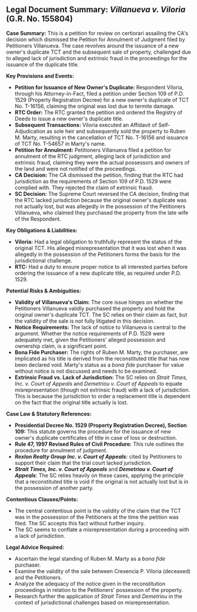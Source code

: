 ## Legal Document Summary: *Villanueva v. Viloria* (G.R. No. 155804)

**Case Summary:** This is a petition for review on certiorari assailing the CA's decision which dismissed the Petition for Annulment of Judgment filed by Petitioners Villanueva. The case revolves around the issuance of a new owner's duplicate TCT and the subsequent sale of property, challenged due to alleged lack of jurisdiction and extrinsic fraud in the proceedings for the issuance of the duplicate title.

**Key Provisions and Events:**

*   **Petition for Issuance of New Owner's Duplicate:** Respondent Viloria, through his Attorney-in-Fact, filed a petition under Section 109 of P.D. 1529 (Property Registration Decree) for a new owner's duplicate of TCT No. T-16156, claiming the original was lost due to termite damage.
*   **RTC Order:** The RTC granted the petition and ordered the Registry of Deeds to issue a new owner's duplicate title.
*   **Subsequent Transactions:** Viloria executed an Affidavit of Self-Adjudication as sole heir and subsequently sold the property to Ruben M. Marty, resulting in the cancellation of TCT No. T-16156 and issuance of TCT No. T-54657 in Marty's name.
*   **Petition for Annulment:** Petitioners Villanueva filed a petition for annulment of the RTC judgment, alleging lack of jurisdiction and extrinsic fraud, claiming they were the actual possessors and owners of the land and were not notified of the proceedings.
*   **CA Decision:** The CA dismissed the petition, finding that the RTC had jurisdiction as the requirements of Section 109 of P.D. 1529 were complied with. They rejected the claim of extrinsic fraud.
*   **SC Decision:** The Supreme Court reversed the CA decision, finding that the RTC lacked jurisdiction because the original owner's duplicate was not actually lost, but was allegedly in the possession of the Petitioners Villanueva, who claimed they purchased the property from the late wife of the Respondent.

**Key Obligations & Liabilities:**

*   **Viloria:** Had a legal obligation to truthfully represent the status of the original TCT. His alleged misrepresentation that it was lost when it was allegedly in the possession of the Petitioners forms the basis for the jurisdictional challenge.
*   **RTC:** Had a duty to ensure proper notice to all interested parties before ordering the issuance of a new duplicate title, as required under P.D. 1529.

**Potential Risks & Ambiguities:**

*   **Validity of Villanueva's Claim:** The core issue hinges on whether the Petitioners Villanueva validly purchased the property and hold the original owner's duplicate TCT. The SC relies on their claim as fact, but the validity of the sale is not fully litigated in this decision.
*   **Notice Requirements:** The lack of notice to Villanueva is central to the argument. Whether the notice requirements of P.D. 1529 were adequately met, given the Petitioners' alleged possession and ownership claim, is a significant point.
*   **Bona Fide Purchaser:** The rights of Ruben M. Marty, the purchaser, are implicated as his title is derived from the reconstituted title that has now been declared void. Marty's status as a *bona fide* purchaser for value without notice is not discussed and needs to be examined.
*   **Extrinsic Fraud vs. Lack of Jurisdiction:** The SC relies on *Strait Times, Inc. v. Court of Appeals* and *Demetriou v. Court of Appeals* to equate misrepresentation (though not extrinsic fraud) with a lack of jurisdiction. This is because the jurisdiction to order a replacement title is dependent on the fact that the original title actually is lost.

**Case Law & Statutory References:**

*   **Presidential Decree No. 1529 (Property Registration Decree), Section 109:** This statute governs the procedure for the issuance of new owner's duplicate certificates of title in case of loss or destruction.
*   **Rule 47, 1997 Revised Rules of Civil Procedure:** This rule outlines the procedure for annulment of judgment.
*   ***Rexlon Realty Group Inc. v. Court of Appeals***: cited by Petitioners to support their claim that the trial court lacked jurisdiction.
*   ***Strait Times, Inc. v. Court of Appeals*** and ***Demetriou v. Court of Appeals***: The SC relies heavily on these cases, applying the principle that a reconstituted title is void if the original is not actually lost but is in the possession of another party.

**Contentious Clauses/Points:**

*   The central contentious point is the validity of the claim that the TCT was in the possession of the Petitioners at the time the petition was filed. The SC accepts this fact without further inquiry.
*   The SC seems to conflate a misrepresentation during a proceeding with a lack of jurisdiction.

**Legal Advice Required:**

*   Ascertain the legal standing of Ruben M. Marty as a *bona fide* purchaser.
*   Examine the validity of the sale between Cresencia P. Viloria (deceased) and the Petitioners.
*   Analyze the adequacy of the notice given in the reconstitution proceedings in relation to the Petitioners' possession of the property.
*   Research further the application of *Strait Times* and *Demetriou* in the context of jurisdictional challenges based on misrepresentation.
